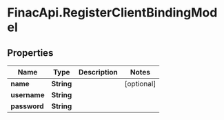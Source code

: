 # FinacApi.RegisterClientBindingModel

## Properties
Name | Type | Description | Notes
------------ | ------------- | ------------- | -------------
**name** | **String** |  | [optional] 
**username** | **String** |  | 
**password** | **String** |  | 
